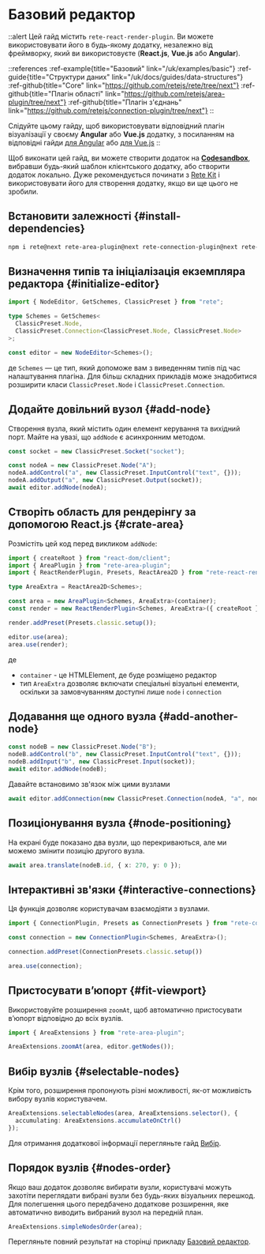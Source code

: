 # Базовий редактор

::alert
Цей гайд містить `rete-react-render-plugin`. Ви можете використовувати його в будь-якому додатку, незалежно від фреймворку, який ви використовуєте (**React.js**, **Vue.js** або **Angular**).

::references
:ref-example{title="Базовий" link="/uk/examples/basic"}
:ref-guide{title="Структури даних" link="/uk/docs/guides/data-structures"}
:ref-github{title="Core" link="https://github.com/retejs/rete/tree/next"}
:ref-github{title="Плагін області" link="https://github.com/retejs/area-plugin/tree/next"}
:ref-github{title="Плагін з'єднань" link="https://github.com/retejs/connection-plugin/tree/next"}
::

Слідуйте цьому гайду, щоб використовувати відповідний плагін візуалізації у своєму **Angular** або **Vue.js** додатку, з посиланням на відповідні гайди [для Angular](/uk/docs/guides/renderers/angular) або [для Vue.js](/uk/docs/guides/renderers/vue)
::

Щоб виконати цей гайд, ви можете створити додаток на **[Codesandbox](https://codesandbox.io)**, вибравши будь-який шаблон клієнтського додатку, або створити додаток локально. Дуже рекомендується починати з [Rete Kit](/uk/docs/development/rete-kit) і використовувати його для створення додатку, якщо ви ще цього не зробили.

## Встановити залежності {#install-dependencies}

```bash
npm i rete@next rete-area-plugin@next rete-connection-plugin@next rete-react-render-plugin@next rete-render-utils@next styled-components@next react@18 react-dom@18
```

## Визначення типів та ініціалізація екземпляра редактора {#initialize-editor}

```ts
import { NodeEditor, GetSchemes, ClassicPreset } from "rete";

type Schemes = GetSchemes<
  ClassicPreset.Node,
  ClassicPreset.Connection<ClassicPreset.Node, ClassicPreset.Node>
>;

const editor = new NodeEditor<Schemes>();
```
де `Schemes` — це тип, який допоможе вам з виведенням типів під час налаштування плагіна. Для більш складних прикладів може знадобитися розширити класи `ClassicPreset.Node` і `ClassicPreset.Connection`.

## Додайте довільний вузол {#add-node}

Створення вузла, який містить один елемент керування та вихідний порт. Майте на увазі, що `addNode` є асинхронним методом.

```ts
const socket = new ClassicPreset.Socket("socket");

const nodeA = new ClassicPreset.Node("A");
nodeA.addControl("a", new ClassicPreset.InputControl("text", {}));
nodeA.addOutput("a", new ClassicPreset.Output(socket));
await editor.addNode(nodeA);
```


## Створіть область для рендерінгу за допомогою React.js {#crate-area}

Розмістіть цей код перед викликом `addNode`:

```ts
import { createRoot } from "react-dom/client";
import { AreaPlugin } from "rete-area-plugin";
import { ReactRenderPlugin, Presets, ReactArea2D } from "rete-react-render-plugin";

type AreaExtra = ReactArea2D<Schemes>;

const area = new AreaPlugin<Schemes, AreaExtra>(container);
const render = new ReactRenderPlugin<Schemes, AreaExtra>({ createRoot });

render.addPreset(Presets.classic.setup());

editor.use(area);
area.use(render);
```
де
- `container` - це HTMLElement, де буде розміщено редактор
- тип `AreaExtra` дозволяє включати спеціальні візуальні елементи, оскільки за замовчуванням доступні лише `node` і `connection`

## Додавання ще одного вузла {#add-another-node}

```ts
const nodeB = new ClassicPreset.Node("B");
nodeB.addControl("b", new ClassicPreset.InputControl("text", {}));
nodeB.addInput("b", new ClassicPreset.Input(socket));
await editor.addNode(nodeB);
```

Давайте встановимо зв'язок між цими вузлами

```ts
await editor.addConnection(new ClassicPreset.Connection(nodeA, "a", nodeB, "b"));
```

## Позиціонування вузла {#node-positioning}

На екрані буде показано два вузли, що перекриваються, але ми можемо змінити позицію другого вузла.

```ts
await area.translate(nodeB.id, { x: 270, y: 0 });
```

## Інтерактивні зв'язки {#interactive-connections}

Ця функція дозволяє користувачам взаємодіяти з вузлами.

```ts
import { ConnectionPlugin, Presets as ConnectionPresets } from "rete-connection-plugin"

const connection = new ConnectionPlugin<Schemes, AreaExtra>();

connection.addPreset(ConnectionPresets.classic.setup())

area.use(connection);
```

## Пристосувати в’юпорт {#fit-viewport}

Використовуйте розширення `zoomAt`, щоб автоматично пристосувати в’юпорт відповідно до всіх вузлів.

```ts
import { AreaExtensions } from "rete-area-plugin";

AreaExtensions.zoomAt(area, editor.getNodes());
```

## Вибір вузлів {#selectable-nodes}

Крім того, розширення пропонують різні можливості, як-от можливість вибору вузлів користувачем.

```ts
AreaExtensions.selectableNodes(area, AreaExtensions.selector(), {
  accumulating: AreaExtensions.accumulateOnCtrl()
});
```

Для отримання додаткової інформації перегляньте гайд [Вибір](/uk/docs/guides/selectable).

## Порядок вузлів {#nodes-order}

Якщо ваш додаток дозволяє вибирати вузли, користувачі можуть захотіти переглядати вибрані вузли без будь-яких візуальних перешкод. Для полегшення цього передбачено додаткове розширення, яке автоматично виводить вибраний вузол на передній план.

```ts
AreaExtensions.simpleNodesOrder(area);
```

Перегляньте повний результат на сторінці прикладу [Базовий редактор](/uk/examples/basic).
